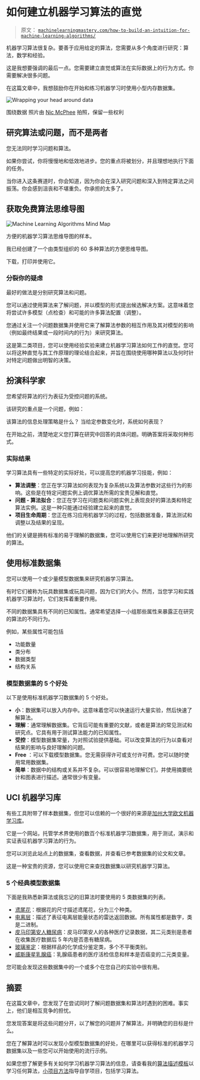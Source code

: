# 如何建立机器学习算法的直觉

> 原文： [`machinelearningmastery.com/how-to-build-an-intuition-for-machine-learning-algorithms/`](https://machinelearningmastery.com/how-to-build-an-intuition-for-machine-learning-algorithms/)

机器学习算法很复杂。要善于应用给定的算法，您需要从多个角度进行研究：算法，数学和经验。

这是我想要强调的最后一点。您需要建立直觉或算法在实际数据上的行为方式。你需要解决很多问题。

在这篇文章中，我想鼓励你在开始和练习机器学习时使用小型内存数据集。

![Wrapping your head around data](https://3qeqpr26caki16dnhd19sv6by6v-wpengine.netdna-ssl.com/wp-content/uploads/2014/10/Wrapping-your-head-around-data.jpg)

围绕数据
照片由 [Nic McPhee](https://www.flickr.com/photos/nicmcphee/2217375343) 拍照，保留一些权利

## 研究算法或问题，而不是两者

您无法同时学习问题和算法。

如果你尝试，你将慢慢地和低效地进步。您的重点将被划分，并且理想地执行下面的任务。

当你进入这条赛道时，你会知道，因为你会在深入研究问题和深入到特定算法之间振荡。你会感到沮丧和不堪重负。你承担的太多了。

## 获取免费算法思维导图

![Machine Learning Algorithms Mind Map](img/2ce1275c2a1cac30a9f4eea6edd42d61.jpg)

方便的机器学习算法思维导图的样本。

我已经创建了一个由类型组织的 60 多种算法的方便思维导图。

下载，打印并使用它。

### 分裂你的疑虑

最好的做法是分别研究算法和问题。

您可以通过使用算法来了解问题，并以模型的形式提出候选解决方案。这意味着您将尝试许多模型（点检查）和可能的许多算法配置（调整）。

您通过关注一个问题数据集并使用它来了解算法参数的相互作用及其对模型的影响（例如最终结果或一段时间内的行为）来研究算法。

这是第二类项目，您可以使用经验实验来建立机器学习算法如何工作的直觉。您可以将这种直觉与其工作原理的理论结合起来，并旨在围绕使用哪种算法以及何时针对特定问题做出明智的决策。

## 扮演科学家

您希望将算法的行为表征为受控问题的系统。

该研究的重点是一个问题，例如：

该算法的信息处理策略是什么？
当给定参数变化时，系统如何表现？

在开始之前，清楚地定义您打算在研究中回答的具体问题。明确答案将采取何种形式。

### 实际结果

学习算法具有一些特定的实际好处，可以提高您的机器学习技能，例如：

*   **算法调整**：您正在学习算法如何表现为复杂系统以及算法参数对这些行为的影响。这些是在特定问题实例上调优算法所需的宝贵见解和直觉。
*   **问题 - 算法拟合**：您正在学习在问题类和问题实例上表现良好的算法类和特定算法实例。这是一种只能通过经验建立起来的直觉。
*   **项目生命周期**：您正在练习应用机器学习的过程，包括数据准备，算法测试和调整以及结果的呈现。

他们的关键是拥有标准的易于理解的数据集，您可以使用它们来更好地理解所研究的算法。

## 使用标准数据集

您可以使用一个或少量模型数据集来研究机器学习算法。

有时它们被称为玩具数据集或玩具问题，因为它们的大小。然而，当您学习和实践机器学习算法时，它们发挥着重要作用。

不同的数据集具有不同的已知属性。通常希望选择一小组那些属性来暴露正在研究的算法的不同行为。

例如，某些属性可能包括

*   功能数量
*   类分布
*   数据类型
*   结构关系

### 模型数据集的 5 个好处

以下是使用标准机器学习数据集的 5 个好处。

*   **小**：数据集可以放入内存中。这意味着您可以快速运行大量实验，然后快速了解算法。
*   **理解**：通常理解数据集。它背后可能有重要的文献，或者是算法的常见测试和研究点。它具有用于测试算法能力的已知属性。
*   **受控**：模型数据集常量，为对照试验提供基础。可以改变算法的行为以查看对结果的影响与良好理解的问题。
*   **Free** ：可以下载模型数据集。您无需获得许可或支付许可费。您可以随时使用常用数据集。
*   **简单**：数据中的结构或关系并不复杂。可以很容易地理解它们，并使用摘要统计和图表进行描述。通常很少有变量。

## UCI 机器学习库

有些工具附带了样本数据集，但您可以信赖的一个很好的来源是[加州大学欧文机器学习库](https://archive.ics.uci.edu/ml/index.html)。

它是一个网站，托管学术界使用的数百个标准机器学习数据集，用于测试，演示和实证表征机器学习算法的行为。

您可以浏览此站点上的数据集，查看数据，并查看已参考数据集的论文和文章。

这是一种宝贵的资源，您可以使用它来查找数据集以研究机器学习算法。

### 5 个经典模型数据集

下面是我熟悉新算法或我忘记的旧算法时要使用的 5 类数据集的列表。

*   [鸢尾花](http://archive.ics.uci.edu/ml/datasets/Iris)：根据花的尺寸描述鸢尾花，分为三个种类。
*   [电离层](https://archive.ics.uci.edu/ml/datasets/Ionosphere)：描述了表征电离层能量状态的雷达返回数据。所有属性都是数字，类是二进制。
*   [皮马印第安人糖尿病](https://archive.ics.uci.edu/ml/datasets/Pima+Indians+Diabetes)：皮马印第安人的各种医疗记录数据，其二元类别是患者在收集医疗数据后 5 年内是否患有糖尿病。
*   [玻璃鉴定](https://archive.ics.uci.edu/ml/datasets/Glass+Identification)：根据样品的化学成分鉴定类，多个不平衡类别。
*   [威斯康星乳腺癌](https://archive.ics.uci.edu/ml/datasets/Breast+Cancer+Wisconsin+(Original))：乳腺癌患者的医疗活检信息和样本是否癌变的二元类变量。

您可能会发现这些数据集中的一个或多个在您自己的实验中很有用。

## 摘要

在这篇文章中，您发现了在尝试同时了解问题数据集和算法时遇到的困难。事实上，他们是相互竞争的担忧。

您发现答案是将这些问题分开，以了解您的问题并了解算法，并明确您的目标是什么。

您在了解算法时可以发现小型模型数据集的好处，在哪里可以获得标准的机器学习数据集以及一些您可以开始使用的流行示例。

如果您想了解更多有关如何学习机器学习算法的信息，请查看我的[算法描述模板](http://machinelearningmastery.com/algorithm-description-template/ "You Can Learn Machine Learning Algorithms")以学习任何算法，[小项目方法](http://machinelearningmastery.com/small-projects/ "Learn and Practice Applied Machine Learning")指导自学项目，包括学习算法。